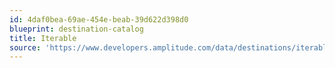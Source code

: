 ```yaml
---
id: 4daf0bea-69ae-454e-beab-39d622d398d0
blueprint: destination-catalog
title: Iterable
source: 'https://www.developers.amplitude.com/data/destinations/iterable'
---
```

